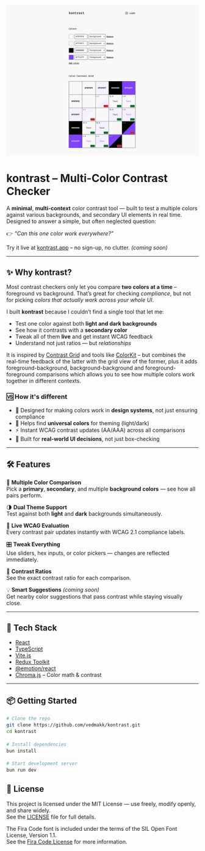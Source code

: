 ![kontrast – Screenshot](./assets/screenshot.png)

# kontrast – Multi-Color Contrast Checker

A **minimal**, **multi-context** color contrast tool — built to test a multiple colors against various backgrounds, and secondary UI elements in real time. Designed to answer a simple, but often neglected question:

👉 _“Can this one color work everywhere?”_

Try it live at [kontrast.app](https://kontrast.app) – no sign-up, no clutter. _(coming soon)_

---

## ✨ Why kontrast?

Most contrast checkers only let you compare **two colors at a time** – foreground vs background. That’s great for checking _compliance_, but not for picking _colors that actually work across your whole UI_.

I built **kontrast** because I couldn’t find a single tool that let me:

- Test one color against both **light and dark backgrounds**
- See how it contrasts with a **secondary color**
- Tweak all of them **live** and get instant WCAG feedback
- Understand not just ratios — but _relationships_

It is inspired by [Contrast Grid](https://contrast-grid.eightshapes.com) and tools like [ColorKit](https://colorkit.co/contrast-checker) – but combines the real-time feedback of the latter with the grid view of the former, plus it adds foreground-background, background-background and foreground-foreground comparisons which allows you to see how multiple colors work together in different contexts.

### 🆚 How it's different

- 🧠 Designed for making colors work in **design systems**, not just ensuring compliance
- 🎯 Helps find **universal colors** for theming (light/dark)
- ⚡ Instant WCAG contrast updates (AA/AAA) across all comparisons
- 🧪 Built for **real-world UI decisions**, not just box-checking

---

## 🛠️ Features

🎨 **Multiple Color Comparison**  
Pick a **primary**, **secondary**, and multiple **background colors** — see how all pairs perform.

🌗 **Dual Theme Support**  
Test against both **light** and **dark** backgrounds simultaneously.

📏 **Live WCAG Evaluation**  
Every contrast pair updates instantly with WCAG 2.1 compliance labels.

🎛️ **Tweak Everything**  
Use sliders, hex inputs, or color pickers — changes are reflected immediately.

🔢 **Contrast Ratios**  
See the exact contrast ratio for each comparison.

💡 **Smart Suggestions** _(coming soon)_  
Get nearby color suggestions that pass contrast while staying visually close.

---

## 🧰 Tech Stack

- [React](https://reactjs.org/)
- [TypeScript](https://www.typescriptlang.org/)
- [Vite.js](https://vitejs.dev/)
- [Redux Toolkit](https://redux-toolkit.js.org/)
- [@emotion/react](https://emotion.sh/docs/introduction)
- [Chroma.js](https://gka.github.io/chroma.js/) – Color math & contrast

---

## 📦 Getting Started

```bash
# Clone the repo
git clone https://github.com/vedmakk/kontrast.git
cd kontrast

# Install dependencies
bun install

# Start development server
bun run dev
```

## 📜 License

This project is licensed under the MIT License — use freely, modify openly, and share widely.  
See the [LICENSE](LICENSE.md) file for full details.

The Fira Code font is included under the terms of the SIL Open Font License, Version 1.1.  
See the [Fira Code License](src/theme/fonts/woff2/LICENSE) for more information.
